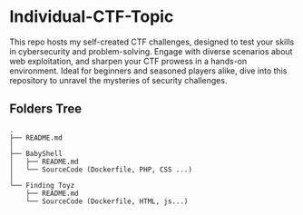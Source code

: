 # Individual-CTF-Topic
This repo hosts my self-created CTF challenges, designed to test your skills in cybersecurity and problem-solving. Engage with diverse scenarios about web exploitation, and sharpen your CTF prowess in a hands-on environment. Ideal for beginners and seasoned players alike, dive into this repository to unravel the mysteries of security challenges.

## Folders Tree
```
.
├── README.md
│
├── BabyShell
│   ├── README.md
│   └── SourceCode (Dockerfile, PHP, CSS ...)
│
└── Finding Toyz
    ├── README.md
    └── SourceCode (Dockerfile, HTML, js...)

```

